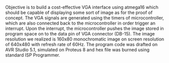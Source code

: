 Objective is to build a cost-effective VGA interface using atmega16 which should be capable of displaying some sort of image as for the proof of concept. The VGA signals are generated using the timers of microcontroller, which are also connected back to the microcontroller in order trigger an interrupt. Upon the interrupt, the microcontroller pushes the image stored in program space on to the data pin of VGA connector (DB-15). The image resolution we realized is 160x80 monochromatic image on screen resolution of 640x480 with refresh rate of 60Hz. The program code was drafted on AVR Studio 5.1, simulated on Proteus 8 and hex file was burned using standard ISP Programmer.
